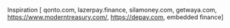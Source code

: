 Inspiration [ qonto.com, lazerpay.finance, silamoney.com, getwaya.com, https://www.moderntreasury.com/, https://depay.com, embedded finance]
